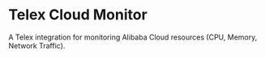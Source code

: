 # Telex Cloud Monitor
A Telex integration for monitoring Alibaba Cloud resources (CPU, Memory, Network Traffic).
